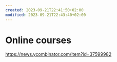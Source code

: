 ```yaml
---
created: 2023-09-21T22:41:50+02:00
modified: 2023-09-21T22:43:40+02:00
---
```


# Online courses

https://news.ycombinator.com/item?id=37599982
